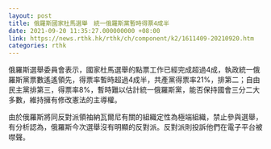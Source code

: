 ```yaml
---
layout: post
title: 俄羅斯國家杜馬選舉　統一俄羅斯黨暫時得票4成半
date: 2021-09-20 11:35:27.000000000 +08:00
link: https://news.rthk.hk/rthk/ch/component/k2/1611409-20210920.htm
categories: rthk
---
```


俄羅斯選舉委員會表示，國家杜馬選舉的點票工作已經完成超過4成，執政統一俄羅斯黨票數遙遙領先，得票率暫時超過4成半，共產黨得票率21%，排第二；自由民主黨排第三，得票率8%，暫時難以估計統一俄羅斯黨，能否保持國會三分二大多數，維持擁有修改憲法的主導權。

由於俄羅斯將同反對派領袖納瓦爾尼有關的組織定性為極端組織，禁止參與選舉，有分析認為，俄羅斯今次選舉沒有明顯的反對派。反對派則投訴他們在電子平台被噤聲。
